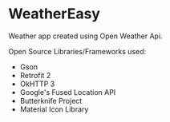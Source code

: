 # WeatherEasy
Weather app created using Open Weather Api.

Open Source Libraries/Frameworks used:
- Gson
- Retrofit 2
- OkHTTP 3
- Google's Fused Location API
- Butterknife Project
- Material Icon Library 
